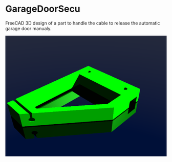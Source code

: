 # GarageDoorSecu

FreeCAD 3D design of a part to handle the cable to release the automatic garage door manualy.

![in](https://github.com/Antony76/GarageDoorSecu/blob/master/GarageDoorSecu.png)
